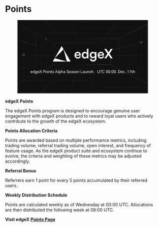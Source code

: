 # Points

<figure><img src=".gitbook/assets/20241211.jpeg" alt=""><figcaption></figcaption></figure>

**edgeX Points**&#x20;

The edgeX Points program is designed to encourage genuine user engagement with edgeX products and to reward loyal users who actively contribute to the growth of the edgeX ecosystem.



**Points Allocation Criteria**

Points are awarded based on multiple performance metrics, including trading volume, referral trading volume, open interest, and frequency of feature usage. As the edgeX product suite and ecosystem continue to evolve, the criteria and weighting of these metrics may be adjusted accordingly.



**Referral Bonus**&#x20;

Referrers earn 1 point for every 5 points accumulated by their referred users.



**Weekly Distribution Schedule**&#x20;

Points are calculated weekly as of Wednesday at 00:00 UTC. Allocations are then distributed the following week at 08:00 UTC.



**Visit edgeX** [**Points Page**](https://pro.edgex.exchange/points)
